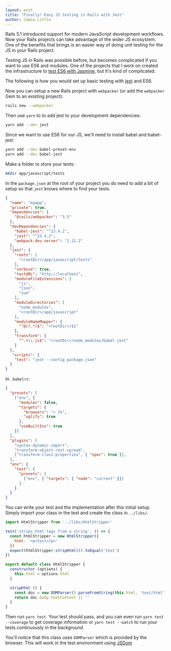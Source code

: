 ```yaml
---
layout: post
title: "Finally! Easy JS testing in Rails with Jest"
author: Jamie Little
---
```


Rails 5.1 introduced support for modern JavaScript development workflows. Now your Rails projects can take advantage of the wider JS ecosystem. 
One of the benefits that brings is an easier way of doing unit testing for the JS in your Rails project. 

Testing JS in Rails was possible before, but becomes complicated if you want to use 
ES6 and modules. One of the projects that I work on created the infrastructure to 
<a href="https://github.com/samvera/hyrax/tree/master/spec/javascripts">test ES6 with Jasmine</a>, but it's kind of complicated. 

The following is how you would set up basic testing with <a href="https://jestjs.io/">jest</a> and ES6. 

Now you can setup a new Rails project with `webpacker` (or add the `webpacker` Gem to an existing project):

```bash
rails new --webpacker
```

Then use `yarn` to to add jest to your development 
dependencies:  

```sh
yarn add --dev jest
```

Since we want to use ES6 for our JS, we'll need to install 
babel and babel-jest:

```sh
yarn add --dev babel-preset-env
yarn add --dev babel-jest
``` 

Make a folder to store your tests:

```sh 
mkdir app/javascript/tests
```

In the `package.json` at the root of your project you
do need to add a bit of setup so that `jest` knows where to find your tests.

```json
{
  "name": "myapp",
  "private": true,
  "dependencies": {
    "@rails/webpacker": "3.5"
  },
  "devDependencies": {
    "babel-jest": "^23.4.2",
    "jest": "^23.4.2",
    "webpack-dev-server": "2.11.2"
  },
  "jest": {
    "roots": [
      "<rootDir>/app/javascript/tests"
    ],
    "verbose": true,
    "testURL": "http://localhost",
    "moduleFileExtensions": [
      "js",
      "json",
      "vue"
    ],
    "moduleDirectories": [
      "node_modules",
      "<rootDir>/app/javascript"
    ],
    "moduleNameMapper": {
      "^@/(.*)$": "<rootDir>/$1"
    },
    "transform": {
      "^.+\\.js$": "<rootDir>/node_modules/babel-jest"
    }
  }, 
   "scripts": {
    "test": "jest --config package.json"
  }
}
```

In `.babelrc`:
```json
{
  "presets": [
    ["env", {
      "modules": false,
      "targets": {
        "browsers": "> 1%",
        "uglify": true
      },
      "useBuiltIns": true
    }]
  ],
  "plugins": [
    "syntax-dynamic-import",
    "transform-object-rest-spread",
    ["transform-class-properties", { "spec": true }],
  ],
  "env": {
    "test": {
      "presets": [
        ["env", { "targets": { "node": "current" }}]
      ]
    }
  }
}
```

You can write your test and the implementation after this initial setup. Simply
import your class in the test and create the class in `../libs/`.

```js
import HtmlStripper from '../libs/HtmlStripper'

test('strips html tags from a string', () => {
  const htmlStripper = new HtmlStripper({
    html: '<p>test</p>'
  })
  expect(htmlStripper.stripHtml()).toEqual('test')
})
```

```js
export default class HtmlStripper {
  constructor (options) {
    this.html = options.html
  }

  stripHtml () {
    const doc = new DOMParser().parseFromString(this.html, 'text/html')
    return doc.body.textContent || ''
  }
}
```

Then run `yarn test`. Your test should pass, and you can even run `yarn test --coverage`
to get coverage information or `yarn test --watch` to run your tests continuously in the
background. 

You'll notice that this class uses `DOMParser` which is provided by the browser. This 
will work in the test environment using <a href="https://github.com/jsdom/jsdom">JSDom</a>